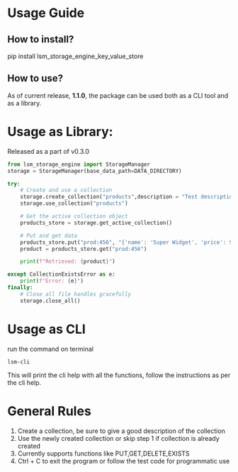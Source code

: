 # Usage Guide

## How to install?
pip install lsm_storage_engine_key_value_store

## How to use?
As of current release, **1.1.0**, the package can be used both as a CLI tool and as a library. 

# Usage as Library:
Released as a part of v0.3.0

```python
from lsm_storage_engine import StorageManager
storage = StorageManager(base_data_path=DATA_DIRECTORY)

try:
    # Create and use a collection
    storage.create_collection("products",description = "Test description")
    storage.use_collection("products")

    # Get the active collection object
    products_store = storage.get_active_collection()

    # Put and get data
    products_store.put("prod:456", "{'name': 'Super Widget', 'price': 99.99}")
    product = products_store.get("prod:456")

    print(f"Retrieved: {product}")

except CollectionExistsError as e:
    print(f"Error: {e}")
finally:
    # Close all file handles gracefully
    storage.close_all()
```

# Usage as CLI
run the command on terminal

```
lsm-cli
```
This will print the cli help with all the functions, follow the instructions as per the cli help.


# General Rules
1. Create a collection, be sure to give a good description of the collection
2. Use the newly created collection or skip step 1 if collection is already created
3. Currently supports functions like PUT,GET,DELETE,EXISTS
4. Ctrl + C to exit the program or follow the test code for programmatic use